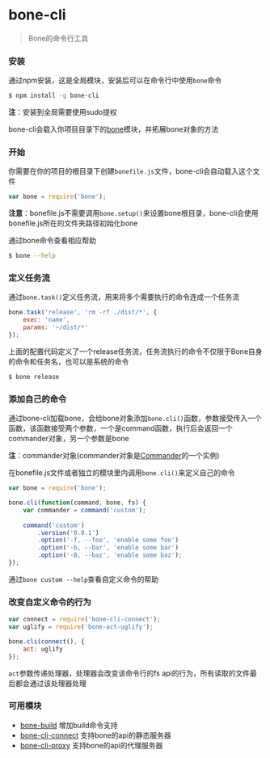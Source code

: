 # bone-cli
> Bone的命令行工具

### 安装
通过npm安装，这是全局模块，安装后可以在命令行中使用`bone`命令

```sh
$ npm install -g bone-cli
```

**注**：安装到全局需要使用sudo提权

bone-cli会载入你项目目录下的[bone](https://github.com/wyicwx/bone)模块，并拓展bone对象的方法

### 开始

你需要在你的项目的根目录下创建`bonefile.js`文件，bone-cli会自动载入这个文件
```js
var bone = require('bone');
```
**注意**：bonefile.js不需要调用`bone.setup()`来设置bone根目录，bone-cli会使用bonefile.js所在的文件夹路径初始化bone


通过bone命令查看相应帮助
```sh
$ bone --help
```

### 定义任务流

通过`bone.task()`定义任务流，用来将多个需要执行的命令连成一个任务流

```js
bone.task('release', 'rm -rf ./dist/*', {
    exec: 'name',
    params: '~/dist/*'
});
```

上面的配置代码定义了一个release任务流，任务流执行的命令不仅限于Bone自身的命令和任务名，也可以是系统的命令

```sh
$ bone release
```

### 添加自己的命令

通过bone-cli加载bone，会给bone对象添加`bone.cli()`函数，参数接受传入一个函数，该函数接受两个参数，一个是command函数，执行后会返回一个commander对象，另一个参数是bone

**注**：commander对象(commander对象是[Commander](https://github.com/tj/commander.js)的一个实例)

在bonefile.js文件或者独立的模块里内调用`bone.cli()`来定义自己的命令

```js
var bone = require('bone');

bone.cli(function(command, bone, fs) {
    var commander = command('custom');
    
    command('custom')
        .version('0.0.1')
        .option('-f, --foo', 'enable some foo')
        .option('-b, --bar', 'enable some bar')
        .option('-B, --baz', 'enable some baz');
});
```
通过`bone custom --help`查看自定义命令的帮助

### 改变自定义命令的行为

```js
var connect = require('bone-cli-connect');
var uglify = require('bone-act-uglify');

bone.cli(connect(), {
    act: uglify
});

```

`act`参数传递处理器，处理器会改变该命令行的fs api的行为，所有读取的文件最后都会通过该处理器处理


### 可用模块

+ [bone-build](https://github.com/wyicwx/bone-build) 增加build命令支持
+ [bone-cli-connect](https://github.com/wyicwx/bone-cli-connect) 支持bone的api的静态服务器
+ [bone-cli-proxy](https://github.com/wyicwx/bone-cli-proxy) 支持bone的api的代理服务器
